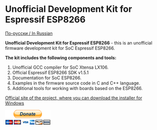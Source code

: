 Unofficial Development Kit for Espressif ESP8266
================================================

[По-русски / In Russian](README.ru.md)

<b>Unofficial Development Kit for Espressif ESP8266</b> - this is an unofficial firmware development kit for SoC Espressif ESP8266.<br>

<b>The kit includes the following components and tools:</b><br>

1. Unofficial GCC compiler for SoC Xtensa LX106.<br>
2. Official Espressif ESP8266 SDK v1.5.1<br>
3. Documentation for SoC ESP8266.<br>
4. Examples in the firmware source code in C and С++ language.<br>
5. Additional tools for working with boards based on the ESP8266.<br>

<a href="http://programs74.ru/udkew-en.html">Official site of the project, where you can download the installer for Windows</a>

<a href="https://www.paypal.com/cgi-bin/webscr?cmd=_s-xclick&hosted_button_id=KEZT6SQ9FRRFE"><img height="47" width="147" src="donate-en.bmp" alt="Donate" title="Donate"></a>
